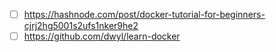 - [ ] https://hashnode.com/post/docker-tutorial-for-beginners-cjrj2hg5001s2ufs1nker9he2 
- [ ] https://github.com/dwyl/learn-docker